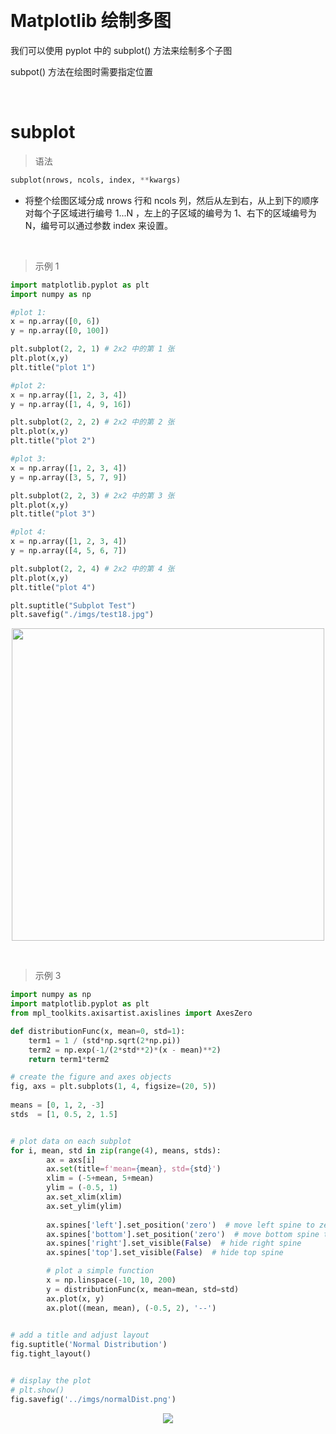 &emsp;
# Matplotlib 绘制多图
我们可以使用 pyplot 中的 subplot() 方法来绘制多个子图

subpot() 方法在绘图时需要指定位置

&emsp;
# subplot
>语法
```python
subplot(nrows, ncols, index, **kwargs)
```
- 将整个绘图区域分成 nrows 行和 ncols 列，然后从左到右，从上到下的顺序对每个子区域进行编号 1...N ，左上的子区域的编号为 1、右下的区域编号为 N，编号可以通过参数 index 来设置。



&emsp;
>示例 1
```python
import matplotlib.pyplot as plt
import numpy as np

#plot 1:
x = np.array([0, 6])
y = np.array([0, 100])

plt.subplot(2, 2, 1) # 2x2 中的第 1 张
plt.plot(x,y)
plt.title("plot 1")

#plot 2:
x = np.array([1, 2, 3, 4])
y = np.array([1, 4, 9, 16])

plt.subplot(2, 2, 2) # 2x2 中的第 2 张
plt.plot(x,y)
plt.title("plot 2")

#plot 3:
x = np.array([1, 2, 3, 4])
y = np.array([3, 5, 7, 9])

plt.subplot(2, 2, 3) # 2x2 中的第 3 张
plt.plot(x,y)
plt.title("plot 3")

#plot 4:
x = np.array([1, 2, 3, 4])
y = np.array([4, 5, 6, 7])

plt.subplot(2, 2, 4) # 2x2 中的第 4 张
plt.plot(x,y)
plt.title("plot 4")

plt.suptitle("Subplot Test")
plt.savefig("./imgs/test18.jpg")
```

<div align=center>
    <image src="imgs/subplot2.png" width=500>
</div>

&emsp;
>示例 3
```py
import numpy as np
import matplotlib.pyplot as plt
from mpl_toolkits.axisartist.axislines import AxesZero

def distributionFunc(x, mean=0, std=1):
    term1 = 1 / (std*np.sqrt(2*np.pi))
    term2 = np.exp(-1/(2*std**2)*(x - mean)**2)
    return term1*term2

# create the figure and axes objects
fig, axs = plt.subplots(1, 4, figsize=(20, 5))
    
means = [0, 1, 2, -3]
stds  = [1, 0.5, 2, 1.5]


# plot data on each subplot
for i, mean, std in zip(range(4), means, stds):
        ax = axs[i]
        ax.set(title=f'mean={mean}, std={std}')
        xlim = (-5+mean, 5+mean)
        ylim = (-0.5, 1)
        ax.set_xlim(xlim)
        ax.set_ylim(ylim)
        
        ax.spines['left'].set_position('zero')  # move left spine to zero
        ax.spines['bottom'].set_position('zero')  # move bottom spine to zero
        ax.spines['right'].set_visible(False)  # hide right spine
        ax.spines['top'].set_visible(False)  # hide top spine

        # plot a simple function
        x = np.linspace(-10, 10, 200)
        y = distributionFunc(x, mean=mean, std=std)
        ax.plot(x, y)
        ax.plot((mean, mean), (-0.5, 2), '--')
        

# add a title and adjust layout
fig.suptitle('Normal Distribution')
fig.tight_layout()


# display the plot
# plt.show()
fig.savefig('../imgs/normalDist.png')
```
<div align=center>
    <image src="imgs/normalDist.png" width=>
</div>